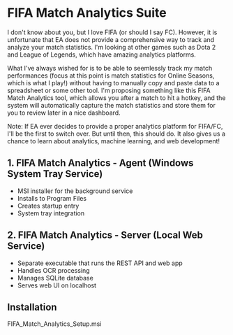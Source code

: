 # FIFA Match Analytics Suite

I don't know about you, but I love FIFA (or should I say FC). However, it is unfortunate that EA does not provide a comprehensive way to track and analyze your match statistics. I'm looking at other games such as Dota 2 and League of Legends, which have amazing analytics platforms. 

What I've always wished for is to be able to seemlessly track my match performances (focus at this point is match statistics for Online Seasons, which is what I play!) without having to manually copy and paste data to a spreadsheet or some other tool. I'm proposing something like this FIFA Match Analytics tool, which allows you after a match to hit a hotkey, and the system will automatically capture the match statistics and store them for you to review later in a nice dashboard.

Note: If EA ever decides to provide a proper analytics platform for FIFA/FC, I'll be the first to switch over. But until then, this should do. It also gives us a chance to learn about analytics, machine learning, and web development!

## 1. FIFA Match Analytics - Agent (Windows System Tray Service)

- MSI installer for the background service
- Installs to Program Files
- Creates startup entry
- System tray integration

## 2. FIFA Match Analytics - Server (Local Web Service)

- Separate executable that runs the REST API and web app
- Handles OCR processing
- Manages SQLite database
- Serves web UI on localhost

## Installation

FIFA_Match_Analytics_Setup.msi
